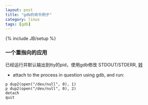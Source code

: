 ```yaml
---
layout: post
title: "gdb的命令例子"
category: linux
tags: [gdb]
---
```

{% include JB/setup %}

### 一个重指向的应用

已经运行并默认输出到tty的pid，使用gdb修改 STDOUT/STDERR, [转](http://stackoverflow.com/questions/593724/redirect-stderr-stdout-of-a-process-after-its-been-started-using-command-lin/593764#593764)

* attach to the process in question using gdb, and run:

```
p dup2(open("/dev/null", 0), 1)
p dup2(open("/dev/null", 0), 2)
detach
quit
```

